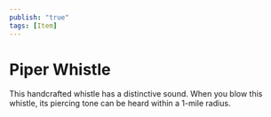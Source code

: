 ```yaml
---
publish: "true"
tags: [Item]
---
```

# Piper Whistle

This handcrafted whistle has a distinctive sound. When you blow this whistle, its piercing tone can be heard within a 1-mile radius.
